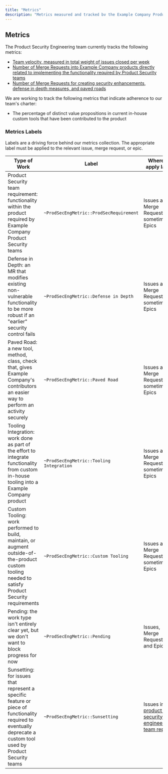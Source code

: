 ```yaml
---
title: "Metrics"
description: "Metrics measured and tracked bv the Example Company Product Security Engineering team"
---
```


## Metrics

The Product Security Engineering team currently tracks the following metrics:

- [Team velocity, measured in total weight of issues closed per week](https://10az.online.tableau.com/#/site/example_company/views/ProductSecurityEngineering/Sheet1?:iid=1)
- [Number of Merge Requests into Example Company products directly related to implementing the functionality required by Product Security teams](https://10az.online.tableau.com/#/site/example_company/views/ProductSecurityEngineering/ProdSecRequirementMRs?:iid=2)
- [Number of Merge Requests for creating security enhancements, defense in depth measures, and paved roads](https://10az.online.tableau.com/#/site/example_company/views/ProductSecurityEngineering/DefenseinDepthorPavedRoadsMRs?:iid=4)

We are working to track the following metrics that indicate adherence to our team's charter:

- The percentage of distinct value propositions in current in-house custom tools that have been contributed to the product

### Metrics Labels

Labels are a driving force behind our metrics collection. The appropriate label must be applied to the relevant issue, merge request, or epic.

| Type of Work | Label | Where to apply label |
| --- | --- | --- |
| Product Security team requirement: functionality within the product required by Example Company Product Security teams | `~ProdSecEngMetric::ProdSecRequirement` | Issues and Merge Requests, sometimes Epics |
| Defense in Depth: an MR that modifies existing non-vulnerable functionality to be more robust if an "earlier" security control fails | `~ProdSecEngMetric::Defense in Depth` | Issues and Merge Requests, sometimes Epics |
| Paved Road: a new tool, method, class, check that, gives Example Company's contributors an easier way to perform an activity securely | `~ProdSecEngMetric::Paved Road` | Issues and Merge Requests, sometimes Epics |
| Tooling Integration: work done as part of the effort to integrate functionality from custom in-house tooling into a Example Company product | `~ProdSecEngMetric::Tooling Integration` | Issues and Merge Requests, sometimes Epics |
| Custom Tooling: work performed to build, maintain, or augment outside-of-the-product custom tooling needed to satisfy Product Security requirements | `~ProdSecEngMetric::Custom Tooling` | Issues and Merge Requests, sometimes Epics |
| Pending: the work type isn't entirely clear yet, but we don't want to block progress for now | `~ProdSecEngMetric::Pending` | Issues, Merge Requests, and Epics |
| Sunsetting: for issues that represent a specific feature or piece of functionality required to eventually deprecate a custom tool used by Product Security teams | `~ProdSecEngMetric::Sunsetting` | Issues in the [product-security-engineering-team repo](https://example_company.com/example_company-com/gl-security/product-security/product-security-engineering/product-security-engineering-team/-/issues) |
